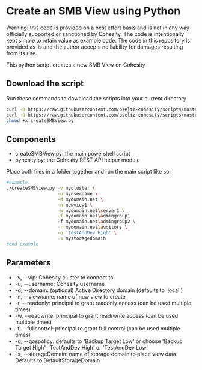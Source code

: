 # Create an SMB View using Python

Warning: this code is provided on a best effort basis and is not in any way officially supported or sanctioned by Cohesity. The code is intentionally kept simple to retain value as example code. The code in this repository is provided as-is and the author accepts no liability for damages resulting from its use.

This python script creates a new SMB View on Cohesity

## Download the script

Run these commands to download the scripts into your current directory

```bash
curl -O https://raw.githubusercontent.com/bseltz-cohesity/scripts/master/python/createSMBView/createSMBView.py
curl -O https://raw.githubusercontent.com/bseltz-cohesity/scripts/master/python/createSMBView/pyhesity.py
chmod +x createSMBView.py
```

## Components

* createSMBView.py: the main powershell script
* pyhesity.py: the Cohesity REST API helper module

Place both files in a folder together and run the main script like so:

```bash
#example
./createSMBView.py -v mycluster \
                   -u myusername \
                   -d mydomain.net \
                   -n newview1 \
                   -w mydomain.net\server1 \
                   -f mydomain.net\admingroup1
                   -f mydomain.net\admingroup2 \
                   -r mydomain.net\auditors \
                   -q 'TestAndDev High' \
                   -s mystoragedomain
#end example
```

## Parameters

* -v, --vip: Cohesity cluster to connect to
* -u, --username: Cohesity username
* -d, --domain: (optional) Active Directory domain (defaults to 'local')
* -n, --viewname: name of new view to create
* -r, --readonly: principal to grant readonly access (can be used multiple times)
* -w, --readwrite: principal to grant read/write access (can be used multiple times)
* -f, --fullcontrol: principal to grant full control (can be used multiple times)
* -q, --qospolicy: defaults to 'Backup Target Low' or choose 'Backup Target High', 'TestAndDev High' or 'TestAndDev Low'
* -s, --storageDomain: name of storage domain to place view data. Defaults to DefaultStorageDomain

